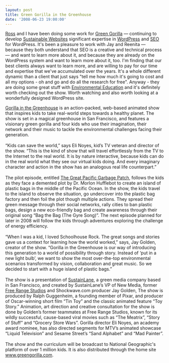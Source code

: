 ```yaml
---
layout: post
title: Green Gorilla in the Greenhouse
date: '2008-06-23 19:00:00'
---
```


<p><a href="http://www.rosschapman.net" title="Ross Chapman">Ross</a> and I have been doing some work for <a href="http://greengorilla.com" title="Green Gorilla">Green Gorilla</a> &#8212; continuing to develop <a href="http://www.sustainablewebsites.com" title="Green Web Hosting">Sustainable Websites</a> significant expertise in <a href="http://www.wordpress.org" title="a blogging platform that can be used as a content management system">WordPress</a> and <a href="http://ma.gnolia.com/people/ivanoats/tags/seo" title="Search Engine Optimization Bookmarks">SEO</a> for WordPress. It's been a pleasure to work with Jay and Reenita &#8212; because they both understand that SEO is a creative and technical process &#8212; and want to learn more about it, and because they are already on the WordPress system and want to learn more about it, too. I'm finding that our best clients always want to learn more, and are willing to pay for our time and expertise that we've accumulated over the years. It's a whole different dynamic than a client that just says "tell me how much it's going to cost and all my options - oh and go and do all the research for free". Anyway - they are doing some great stuff with <a href="http://www.greengorilla.com/" title="Educational Environmental TV show for Kids">Environmental Education</a> and it's definitely worth checking out the show. Worth watching and also worth looking at a wonderfully designed WordPress site.</p>
<p><a href="http://www.greengorilla.com/" title="Educational Environmental TV show for Kids">Gorilla in the Greenhouse</a> is an action-packed, web-based animated show that inspires kids to take real-world steps towards a healthy planet. The show is set in a magical greenhouse in San Francisco, and features a visionary green gorilla and four kids who use their imagination, their network and their music to tackle the environmental challenges facing their generation.<br />
<br />
&#8220;Kids can save the world,&#8221; says Eli Noyes, kid&#8217;s TV veteran and director of the show. &#8220;This is the kind of show that will travel effortlessly from the TV to the Internet to the real world. It is by nature interactive, because kids can do in the real world what they see our virtual kids doing. And every imaginary character and action in the show has an analogous real life counterpart.&#8221;<br />
<br />
The pilot episode, entitled <a href="http://www.greengorilla.com/video-post/great-pacific-garbage-patch" title="watch the episode">The Great Pacific Garbage Patch</a>, follows the kids as they face a demented plot by Dr. Morlon Hufflebot to create an island of plastic bags in the middle of the Pacific Ocean. In the show, the kids travel to the island to observe the situation, go undercover into the plastic bag factory and then foil the plot though multiple actions. They spread their green message through their social networks, rally cities to ban plastic bags, design a new eco-friendly bag and create awareness through their original song &#8220;Bag the Bag (The Gyre Song)&#8221;. The next episode planned for later in 2008 will follow the kids through adventures exploring the challenge of energy efficiency.<br />
<br />
&#8220;When I was a kid, I loved Schoolhouse Rock. The great songs and stories gave us a context for learning how the world worked,&#8221; says, Jay Golden, creator of the show. &#8220;Gorilla in the Greenhouse is our way of introducing this generation to a world of possibility through story. Instead of &#8216;put in a new light bulb&#8217;, we want to show the most over-the-top environmental scenarios transformed by vision, collaboration and great music. So we decided to start with a huge island of plastic bags.&#8221;<br />
<br />
The show is a presentation of <a href="http://www.sustainlane.com/" title="Green Living Directory">SustainLane</a>, a green media company based in San Francisco, and created by SustainLane&#8217;s VP of New Media, former <a href="http://www.freerangestudios.com/">Free Range Studios</a> and Shockwave.com producer Jay Golden, The show is produced by Ralph Guggenheim, a founding member of Pixar, and producer of Oscar-winning short film &#8220;Tin Toy&#8221; and the classic animated feature &#8220;Toy Story.&#8221; Animation, art direction and creative consultation for the show is done by Golden&#8217;s former teammates at Free Range Studios, known for its wildly successful, cause-based viral movies such as &#8220;The Meatrix&#8221;, &#8220;Story of Stuff&#8221; and &#8220;Grocery Store Wars&#8221;. Gorilla director Eli Noyes, an academy award nominee, has also directed segments for MTV&#8217;s animated showcase &#8220;Liquid Television&#8221; and Sesame Street&#8217;s &#8220;Sand Alphabet&#8221; and &#8220;Mad Painter&#8221;.<br />
<br />
The show and the curriculum will be broadcast to National Geographic's platform of over 1 million kids. It is also distributed through the home site <a href="http://www.greengorilla.com/">www.greengorilla.com</a>.<br /></p>
